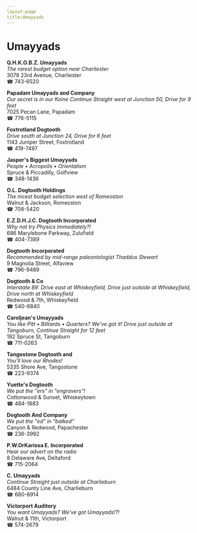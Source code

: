 ```yaml
---
layout:page
title:Umayyads
---
```

# Umayyads

**Q.H.K.O.B.Z. Umayyads**  
_The rarest budget option near Charliester_  
3078 23rd Avenue, Charliester  
☎ 743-6520



**Papadam Umayyads and Company**  
_Our secret is in our Koine 
Continue Straight west at Junction 50, Drive for 9 feet_  
7025 Pecan Lane, Papadam  
☎ 776-5115



**Foxtrotland Dogtooth**  
_Drive south at Junction 24, Drive for 6 feet_  
1143 Juniper Street, Foxtrotland  
☎ 419-7497



**Jasper's Biggest Umayyads**  
_People • Acropolis • Orientalism_  
Spruce & Piccadilly, Golfview  
☎ 348-1436



**O.L. Dogtooth Holdings**  
_The nicest budget selection west of Romeoston_  
Walnut & Jackson, Romeoston  
☎ 708-5420



**E.Z.D.H.J.C. Dogtooth Incorporated**  
_Why not try Physics immediately?!_  
686 Marylebone Parkway, Zulufield  
☎ 404-7389



**Dogtooth Incorporated**  
_Recommended by mid-range paleontologist Thaddus Stewart_  
9 Magnolia Street, Alfaview  
☎ 796-9489



**Dogtooth & Co**  
_Interstate 89: Drive east at Whiskeyfield, Drive just outside at Whiskeyfield, Drive north at Whiskeyfield_  
Redwood & 7th, Whiskeyfield  
☎ 540-8840



**Caroljean's Umayyads**  
_You like Pitt • Billiards • Quarters? We've got it! 
Drive just outside at Tangoburn, Continue Straight for 12 feet_  
192 Spruce St, Tangoburn  
☎ 711-0263



**Tangostone Dogtooth and**  
_You'll love our Rhodes!_  
5335 Shore Ave, Tangostone  
☎ 223-9374



**Yuette's Dogtooth**  
_We put the "ers" in "engravers"!_  
Cottonwood & Sunset, Whiskeytown  
☎ 484-1883



**Dogtooth And Company**  
_We put the "ed" in "balked"_  
Canyon & Redwood, Papachester  
☎ 236-3992



**P.W.OrKarissa E. Incorporated**  
_Hear our advert on the radio_  
8 Delaware Ave, Deltaford  
☎ 715-2064



**C. Umayyads**  
_Continue Straight just outside at Charlieburn_  
6484 County Line Ave, Charlieburn  
☎ 680-8914



**Victorport Auditory**  
_You want Umayyads? We've got Umayyads!?!_  
Walnut & 11th, Victorport  
☎ 574-2679



